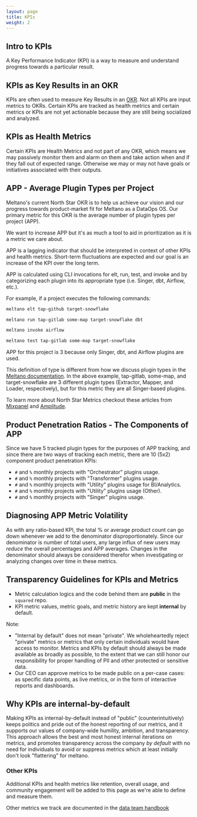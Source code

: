 ```yaml
---
layout: page
title: KPIs
weight: 2
---
```


## Intro to KPIs

A Key Performance Indicator (KPI) is a way to measure and understand progress towards a particular result.

## KPIs as Key Results in an OKR

KPIs are often used to measure Key Results in an [OKR](/company/okrs). Not all KPIs are input metrics to OKRs. Certain KPIs are tracked as health metrics and certain metrics or KPIs are not yet actionable because they are still being socialized and analyzed.

## KPIs as Health Metrics

Certain KPIs are Health Metrics and not part of any OKR, which means we may passively monitor them and alarm on them and take action when and if they fall out of expected range. Otherwise we may or may not have goals or initiatives associated with their outputs.

## APP - Average Plugin Types per Project

Meltano's current North Star OKR is to help us achieve our vision and our progress towards product-market fit for Meltano as a DataOps OS. Our primary metric for this OKR is the average number of plugin types per project (APP).

We want to increase APP but it's as much a tool to aid in prioritization as it is a metric we care about.

APP is a lagging indicator that should be interpreted in context of other KPIs and health metrics.
Short-term fluctuations are expected and our goal is an increase of the KPI over the long term.

APP is calculated using CLI invocations for elt, run, test, and invoke and by categorizing
each plugin into its appropriate type (i.e. Singer, dbt, Airflow, etc.).

For example, if a project executes the following commands:

```bash
meltano elt tap-github target-snowflake

meltano run tap-gitlab some-map target-snowflake dbt

meltano invoke airflow

meltano test tap-gitlab some-map target-snowflake
```

APP for this project is 3 because only Singer, dbt, and Airflow plugins are used.

This definition of type is different from how we discuss plugin types in the [Meltano documentation](https://docs.meltano.com/concepts/plugins#types).
In the above example, tap-gitlab, some-map, and target-snowflake are 3 different plugin types (Extractor, Mapper, and Loader, respecitvely), but for this metric they are all Singer-based plugins.

To learn more about North Star Metrics checkout these articles from [Mixpanel](https://mixpanel.com/blog/north-star-metric/) and [Amplitude](https://amplitude.com/blog/product-north-star-metric).

## Product Penetration Ratios - The Components of APP

Since we have 5 tracked plugin types for the purposes of APP tracking, and since there are two ways of tracking each metric, there are 10 (5x2) component product penetration KPIs:

- `#` and `%` monthly projects with "Orchestrator" plugins usage.
- `#` and `%` monthly projects with "Transformer" plugins usage.
- `#` and `%` monthly projects with "Utility" plugins usage for BI/Analytics.
- `#` and `%` monthly projects with "Utility" plugins usage (Other).
- `#` and `%` monthly projects with "Singer" plugins usage.

## Diagnosing APP Metric Volatility

As with any ratio-based KPI, the total % or average product count can go down whenever we add to the denominator disproportionately. Since our denominator is number of total users, any large influx of new users may _reduce_ the overall percentages and APP averages. Changes in the denominator should always be considered therefor when investigating or analyzing changes over time in these metrics.

## Transparency Guidelines for KPIs and Metrics

- Metric calculation logics and the code behind them are **public** in the `squared` repo.
- KPI metric values, metric goals, and metric history are kept **internal** by default.

Note:

- "Internal by default" does not mean "private". We wholeheartedly reject "private" metrics or metrics that only certain individuals would have access to monitor. Metrics and KPIs by default should always be made available as broadly as possible, to the extent that we can still honor our responsibility for proper handling of PII and other protected or sensitive data.
- Our CEO can approve metrics to be made public on a per-case cases: as specific data points, as live metrics, or in the form of interactive reports and dashboards.

## Why KPIs are internal-by-default

Making KPIs as internal-by-default instead of "public" (counterintuitively) keeps politics and pride out of the honest reporting of our metrics, and it supports our values of company-wide humility, ambition, and transparency. This approach allows the best and most honest internal iterations on metrics, and promotes transparency across the company _by default_ with no need for individuals to avoid or suppress metrics which at least initially don't look "flattering" for meltano.

### Other KPIs

Additional KPIs and health metrics like retention, overall usage, and community engagement will be added to this page as we're able to define and measure them.

Other metrics we track are documented in the [data team handbook](/data-team/metrics-and-definitions)
